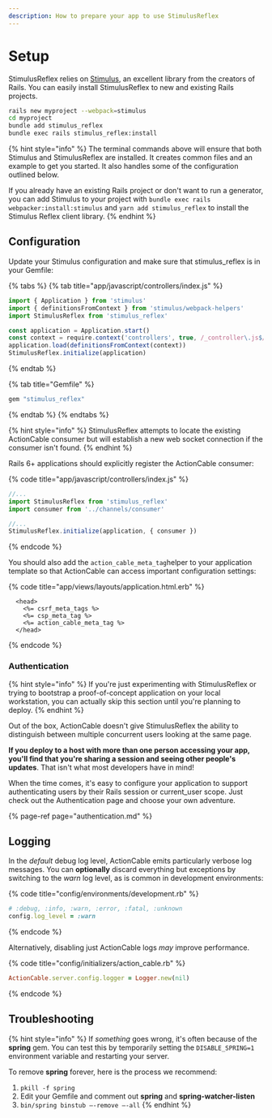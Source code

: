 ```yaml
---
description: How to prepare your app to use StimulusReflex
---
```


# Setup

StimulusReflex relies on [Stimulus](https://stimulusjs.org/), an excellent library from the creators of Rails. You can easily install StimulusReflex to new and existing Rails projects.

```bash
rails new myproject --webpack=stimulus
cd myproject
bundle add stimulus_reflex
bundle exec rails stimulus_reflex:install
```

{% hint style="info" %}
The terminal commands above will ensure that both Stimulus and StimulusReflex are installed. It creates common files and an example to get you started. It also handles some of the configuration outlined below.

If you already have an existing Rails project or don't want to run a generator, you can add Stimulus to your project with `bundle exec rails webpacker:install:stimulus` and `yarn add stimulus_reflex` to install the Stimulus Reflex client library.
{% endhint %}

## Configuration

Update your Stimulus configuration and make sure that stimulus\_reflex is in your Gemfile:

{% tabs %}
{% tab title="app/javascript/controllers/index.js" %}
```javascript
import { Application } from 'stimulus'
import { definitionsFromContext } from 'stimulus/webpack-helpers'
import StimulusReflex from 'stimulus_reflex'

const application = Application.start()
const context = require.context('controllers', true, /_controller\.js$/)
application.load(definitionsFromContext(context))
StimulusReflex.initialize(application)
```
{% endtab %}

{% tab title="Gemfile" %}
```ruby
gem "stimulus_reflex"
```
{% endtab %}
{% endtabs %}

{% hint style="info" %}
StimulusReflex attempts to locate the existing ActionCable consumer but will establish a new web socket connection if the consumer isn't found.
{% endhint %}

Rails 6+ applications should explicitly register the ActionCable consumer:

{% code title="app/javascript/controllers/index.js" %}
```javascript
//...
import StimulusReflex from 'stimulus_reflex'
import consumer from '../channels/consumer'

//...
StimulusReflex.initialize(application, { consumer })
```
{% endcode %}

You should also add the `action_cable_meta_tag`helper to your application template so that ActionCable can access important configuration settings:

{% code title="app/views/layouts/application.html.erb" %}
```markup
  <head>
    <%= csrf_meta_tags %>
    <%= csp_meta_tag %>
    <%= action_cable_meta_tag %>
  </head>
```
{% endcode %}

### Authentication

{% hint style="info" %}
If you're just experimenting with StimulusReflex or trying to bootstrap a proof-of-concept application on your local workstation, you can actually skip this section until you're planning to deploy.
{% endhint %}

Out of the box, ActionCable doesn't give StimulusReflex the ability to distinguish between multiple concurrent users looking at the same page.

**If you deploy to a host with more than one person accessing your app, you'll find that you're sharing a session and seeing other people's updates**. That isn't what most developers have in mind!

When the time comes, it's easy to configure your application to support authenticating users by their Rails session or current\_user scope. Just check out the Authentication page and choose your own adventure.

{% page-ref page="authentication.md" %}

## Logging

In the _default_ debug log level, ActionCable emits particularly verbose log messages. You can **optionally** discard everything but exceptions by switching to the _warn_ log level, as is common in development environments:

{% code title="config/environments/development.rb" %}
```ruby
# :debug, :info, :warn, :error, :fatal, :unknown
config.log_level = :warn
```
{% endcode %}

Alternatively, disabling just ActionCable logs _may_ improve performance.

{% code title="config/initializers/action\_cable.rb" %}
```ruby
ActionCable.server.config.logger = Logger.new(nil)
```
{% endcode %}

## Troubleshooting

{% hint style="info" %}
If _something_ goes wrong, it's often because of the **spring** gem. You can test this by temporarily setting the `DISABLE_SPRING=1` environment variable and restarting your server.

To remove **spring** forever, here is the process we recommend:

1. `pkill -f spring`
2. Edit your Gemfile and comment out **spring** and **spring-watcher-listen**
3. `bin/spring binstub –-remove –-all`
{% endhint %}

